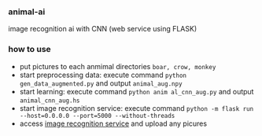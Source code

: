 ### animal-ai
image recognition ai with CNN (web service using FLASK)
 
### how to use
* put pictures to each anmimal directories `boar, crow, monkey`  
* start preprocessing data: execute command `python gen_data_augmented.py` and output `animal_aug.npy`
* start learning: execute command `python anim al_cnn_aug.py` and output `animal_cnn_aug.hs` 
* start image recognition service: execute command `python -m flask run --host=0.0.0.0 --port=5000 --without-threads` 
* access [image recognition service](http://localhost:5000/) and upload any picures
 
